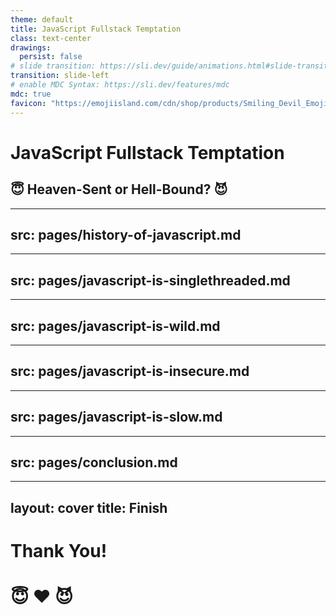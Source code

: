 ```yaml
---
theme: default
title: JavaScript Fullstack Temptation
class: text-center
drawings:
  persist: false
# slide transition: https://sli.dev/guide/animations.html#slide-transitions
transition: slide-left
# enable MDC Syntax: https://sli.dev/features/mdc
mdc: true
favicon: "https://emojiisland.com/cdn/shop/products/Smiling_Devil_Emoji_large.png?v=1571606036"
---
```


# JavaScript Fullstack Temptation

## 😇 Heaven-Sent or Hell-Bound? 😈

<!--
INTRO
-->

---
src: pages/history-of-javascript.md
---

---
src: pages/javascript-is-singlethreaded.md
---

---
src: pages/javascript-is-wild.md
---

---
src: pages/javascript-is-insecure.md
---

---
src: pages/javascript-is-slow.md
---

---
src: pages/conclusion.md
---

---
layout: cover
title: Finish
---

<div class="flex flex-col justify-center items-center">
  <h1>Thank You!</h1>
  <h1>😇 ❤️ 😈</h1>
</div>
